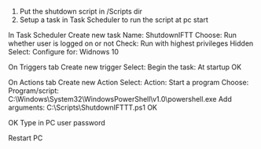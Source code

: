 1. Put the shutdown script in /Scripts dir
2. Setup a task in Task Scheduler to run the script at pc start

In Task Scheduler
Create new task
Name: ShutdownIFTT
Choose:
Run whether user is logged on or not
Check:
Run with highest privileges
Hidden
Select:
Configure for: Widnows 10

On Triggers tab
Create new trigger
Select:
Begin the task: At startup
OK

On Actions tab
Create new Action
Select: 
Action: Start a program
Choose:
Program/script:
C:\Windows\System32\WindowsPowerShell\v1.0\powershell.exe
Add arguments:
C:\Scripts\ShutdownIFTTT.ps1
OK

OK
Type in PC user password

Restart PC
